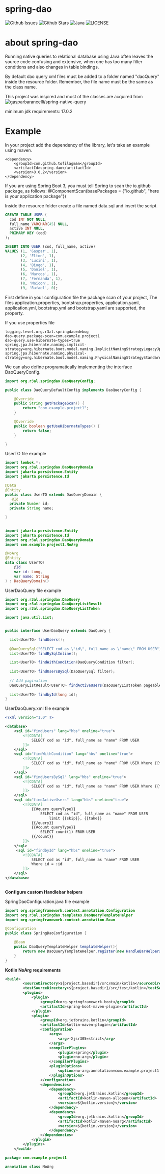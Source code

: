 # spring-dao
![Github Issues](https://img.shields.io/github/issues/tofilagman/spring-dao.svg) ![Github Stars](https://img.shields.io/github/stars/tofilagman/spring-dao.svg) ![Java](https://img.shields.io/badge/java-100%25-brightgreen.svg) ![LICENSE](https://img.shields.io/badge/license-MIT-blue.svg)

# about spring-dao

Running native queries to relational database using Java often leaves the source code confusing and extensive, when one has too many filter conditions and also changes in table bindings.
 
By default dao query xml files must be added to a folder named "daoQuery" inside the resource folder. Remember, the file name must be the same as the class name.

This project was inspired and most of the classes are acquired from ![gasparbarancelli/spring-native-query](https://github.com/gasparbarancelli/spring-native-query)

minimum jdk requirements: 17.0.2
 
# Example

In your project add the dependency of the library, let's take an example using maven.
  
```
<dependency>
    <groupId>com.github.tofilagman</groupId>
    <artifactId>spring-dao</artifactId>
    <version>0.0.2</version>
</dependency>
```   
If you are using Spring Boot 3, you must tell Spring to scan the io.github package, as follows:
@ComponentScan(basePackages = {"io.github", "here is your application package"})

Inside the resource folder create a file named data.sql and insert the script.

```sql
CREATE TABLE USER (
  cod INT NOT NULL,
  full_name VARCHAR(45) NULL,
  active INT NULL,
  PRIMARY KEY (cod)
);

INSERT INTO USER (cod, full_name, active)
VALUES (1, 'Gaspar', 1),
       (2, 'Elton', 1),
       (3, 'Lucini', 1),
       (4, 'Diogo', 1),
       (5, 'Daniel', 1),
       (6, 'Marcos', 1),
       (7, 'Fernanda', 1),
       (8, 'Maicon', 1),
       (9, 'Rafael', 0);
```

First define in your configuration file the package scan of your project, The files application.properties, bootstrap.properties, application.yaml, application.yml, bootstrap.yml and bootstrap.yaml are supported, the property.

If you use properties file

``` properties
logging.level.org.r3al.springdao=debug
dao-query.package-scan=com.example.project1
dao-query.use-hibernate-types=true
spring.jpa.hibernate.naming.implicit-strategy=org.hibernate.boot.model.naming.ImplicitNamingStrategyLegacyJpaImpl
spring.jpa.hibernate.naming.physical-strategy=org.hibernate.boot.model.naming.PhysicalNamingStrategyStandardImpl
```
  
We can also define programatically implementing the interface DaoQueryConfig.

``` java
import org.r3al.springdao.DaoQueryConfig;

public class DaoQueryDefaultConfig implements DaoQueryConfig {

    @Override
    public String getPackageScan() {
        return "com.example.project1";
    } 

    @Override
    public boolean getUseHibernateTypes() {
        return false;
    }

}
```

UserTO file example

```java
import lombok.*;
import org.r3al.springdao.DaoQueryDomain
import jakarta.persistence.Entity
import jakarta.persistence.Id

@Data
@Entity
public class UserTO extends DaoQueryDomain {
   @Id
  private Number id;
  private String name;

}
```

```kotlin
 
import jakarta.persistence.Entity
import jakarta.persistence.Id
import org.r3al.springdao.DaoQueryDomain
import com.example.project1.NoArg

@NoArg
@Entity
data class UserTO(
    @Id
    var id: Long, 
    var name: String
) : DaoQueryDomain()
```
 
UserDaoQuery file example

```java
import org.r3al.springdao.DaoQuery
import org.r3al.springdao.DaoQueryListResult
import org.r3al.springdao.DaoQueryListToken

import java.util.List;


public interface UserDaoQuery extends DaoQuery {

  List<UserTO> findUsers();
 
  @DaoQuerySql("SELECT cod as \"id\", full_name as \"name\" FROM USER")
  List<UserTO> findBySqlInline();

  List<UserTO> findWithCondition(DaoQueryCondition filter);
   
  List<UserTO> findUsersBySql(DaoQuerySql filter);
  
  // Add pagination
  DaoQueryListResult<UserTO> findActiveUsers(DaoQueryListToken pageable);
   
  List<UserTO> findbyId(long id); 
}
```

UserDaoQuery.xml file example

```xml
<?xml version="1.0" ?>

<database>
    <sql id="findUsers" lang="hbs" oneline="true">
        <![CDATA[
            SELECT cod as "id", full_name as "name" FROM USER
        ]]>
    </sql>
    <sql id="findWithCondition" lang="hbs" oneline="true">
        <![CDATA[
            SELECT cod as "id", full_name as "name" FROM USER Where {{filter}}
        ]]>
    </sql>
    <sql id="findUsersBySql" lang="hbs" oneline="true">
        <![CDATA[
            SELECT cod as "id", full_name as "name" FROM USER Where {{filter}}
        ]]>
    </sql>
    <sql id="findActiveUsers" lang="hbs" oneline="true">
        <![CDATA[
            {{#query queryType}}
                SELECT cod as "id", full_name as "name" FROM USER
                    limit {{skip}}, {{take}}
            {{/query}}
            {{#count queryType}}
                SELECT count(1) FROM USER
            {{/count}}
        ]]>
    </sql>
     <sql id="findbyId" lang="hbs" oneline="true">
        <![CDATA[
            SELECT cod as "id", full_name as "name" FROM USER 
            Where id = :id
        ]]>
    </sql>
</database>
 
```

**Configure custom Handlebar helpers**

SpringDaoConfiguration.java file example

```java
import org.springframework.context.annotation.Configuration
import org.r3al.springdao.templates.DaoQueryTemplateHelper
import org.springframework.context.annotation.Bean

@Configuration
public class SpringDaoConfiguration {

    @Bean
    public DaoQueryTemplateHelper templateHelper(){
        return new DaoQueryTemplateHelper.register(new HandleBarHelpers());
    }
}

```

**Kotlin NoArg requirements**

```xml
<build>
		<sourceDirectory>${project.basedir}/src/main/kotlin</sourceDirectory>
		<testSourceDirectory>${project.basedir}/src/test/kotlin</testSourceDirectory>
		<plugins>
			<plugin>
				<groupId>org.springframework.boot</groupId>
				<artifactId>spring-boot-maven-plugin</artifactId>
			</plugin>
			<plugin>
				<groupId>org.jetbrains.kotlin</groupId>
				<artifactId>kotlin-maven-plugin</artifactId>
				<configuration>
					<args>
						<arg>-Xjsr305=strict</arg>
					</args>
					<compilerPlugins>
						<plugin>spring</plugin>
						<plugin>no-arg</plugin>
					</compilerPlugins>
					<pluginOptions>
						<option>no-arg:annotation=com.example.project1.NoArg</option>
					</pluginOptions>
				</configuration>
				<dependencies>
					<dependency>
						<groupId>org.jetbrains.kotlin</groupId>
						<artifactId>kotlin-maven-allopen</artifactId>
						<version>${kotlin.version}</version>
					</dependency>
					<dependency>
						<groupId>org.jetbrains.kotlin</groupId>
						<artifactId>kotlin-maven-noarg</artifactId>
						<version>${kotlin.version}</version>
					</dependency>
				</dependencies>
			</plugin>
		</plugins>
	</build>
```

```kotlin
package com.example.project1

annotation class NoArg
```